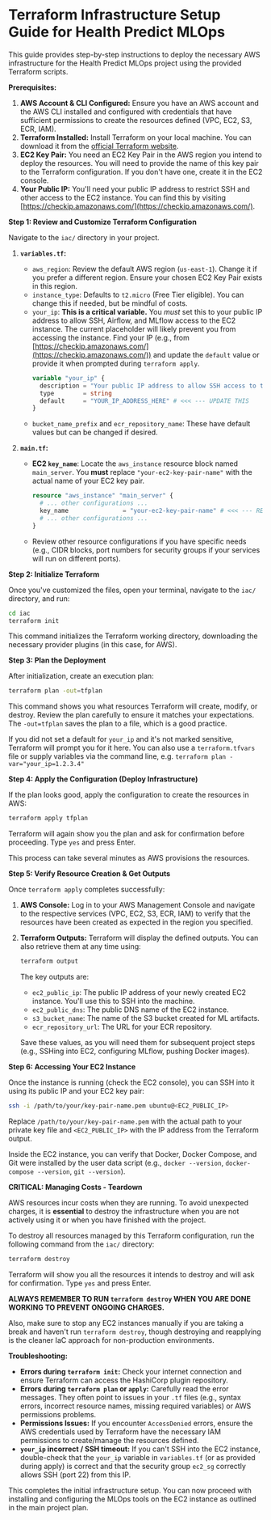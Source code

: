 # Terraform Infrastructure Setup Guide for Health Predict MLOps

This guide provides step-by-step instructions to deploy the necessary AWS infrastructure for the Health Predict MLOps project using the provided Terraform scripts.

**Prerequisites:**

1.  **AWS Account & CLI Configured:** Ensure you have an AWS account and the AWS CLI installed and configured with credentials that have sufficient permissions to create the resources defined (VPC, EC2, S3, ECR, IAM).
2.  **Terraform Installed:** Install Terraform on your local machine. You can download it from the [official Terraform website](https://www.terraform.io/downloads.html).
3.  **EC2 Key Pair:** You need an EC2 Key Pair in the AWS region you intend to deploy the resources. You will need to provide the name of this key pair to the Terraform configuration. If you don't have one, create it in the EC2 console.
4.  **Your Public IP:** You'll need your public IP address to restrict SSH and other access to the EC2 instance. You can find this by visiting [https://checkip.amazonaws.com/](https://checkip.amazonaws.com/).

**Step 1: Review and Customize Terraform Configuration**

Navigate to the `iac/` directory in your project.

1.  **`variables.tf`:**
    *   `aws_region`: Review the default AWS region (`us-east-1`). Change it if you prefer a different region. Ensure your chosen EC2 Key Pair exists in this region.
    *   `instance_type`: Defaults to `t2.micro` (Free Tier eligible). You can change this if needed, but be mindful of costs.
    *   `your_ip`: **This is a critical variable.** You *must* set this to your public IP address to allow SSH, Airflow, and MLflow access to the EC2 instance. The current placeholder will likely prevent you from accessing the instance. Find your IP (e.g., from [https://checkip.amazonaws.com/](https://checkip.amazonaws.com/)) and update the `default` value or provide it when prompted during `terraform apply`.
        ```terraform
        variable "your_ip" {
          description = "Your public IP address to allow SSH access to the EC2 instance. Get it from https://checkip.amazonaws.com/"
          type        = string
          default     = "YOUR_IP_ADDRESS_HERE" # <<< --- UPDATE THIS
        }
        ```
    *   `bucket_name_prefix` and `ecr_repository_name`: These have default values but can be changed if desired.

2.  **`main.tf`:**
    *   **EC2 `key_name`**: Locate the `aws_instance` resource block named `main_server`. You **must** replace `"your-ec2-key-pair-name"` with the actual name of your EC2 key pair.
        ```terraform
        resource "aws_instance" "main_server" {
          # ... other configurations ...
          key_name               = "your-ec2-key-pair-name" # <<< --- REPLACE THIS
          # ... other configurations ...
        }
        ```
    *   Review other resource configurations if you have specific needs (e.g., CIDR blocks, port numbers for security groups if your services will run on different ports).

**Step 2: Initialize Terraform**

Once you've customized the files, open your terminal, navigate to the `iac/` directory, and run:

```bash
cd iac
terraform init
```

This command initializes the Terraform working directory, downloading the necessary provider plugins (in this case, for AWS).

**Step 3: Plan the Deployment**

After initialization, create an execution plan:

```bash
terraform plan -out=tfplan
```

This command shows you what resources Terraform will create, modify, or destroy. Review the plan carefully to ensure it matches your expectations. The `-out=tfplan` saves the plan to a file, which is a good practice.

If you did not set a default for `your_ip` and it's not marked sensitive, Terraform will prompt you for it here. You can also use a `terraform.tfvars` file or supply variables via the command line, e.g. `terraform plan -var="your_ip=1.2.3.4"`

**Step 4: Apply the Configuration (Deploy Infrastructure)**

If the plan looks good, apply the configuration to create the resources in AWS:

```bash
terraform apply tfplan
```

Terraform will again show you the plan and ask for confirmation before proceeding. Type `yes` and press Enter.

This process can take several minutes as AWS provisions the resources.

**Step 5: Verify Resource Creation & Get Outputs**

Once `terraform apply` completes successfully:

1.  **AWS Console:** Log in to your AWS Management Console and navigate to the respective services (VPC, EC2, S3, ECR, IAM) to verify that the resources have been created as expected in the region you specified.
2.  **Terraform Outputs:** Terraform will display the defined outputs. You can also retrieve them at any time using:
    ```bash
    terraform output
    ```
    The key outputs are:
    *   `ec2_public_ip`: The public IP address of your newly created EC2 instance. You'll use this to SSH into the machine.
    *   `ec2_public_dns`: The public DNS name of the EC2 instance.
    *   `s3_bucket_name`: The name of the S3 bucket created for ML artifacts.
    *   `ecr_repository_url`: The URL for your ECR repository.

    Save these values, as you will need them for subsequent project steps (e.g., SSHing into EC2, configuring MLflow, pushing Docker images).

**Step 6: Accessing Your EC2 Instance**

Once the instance is running (check the EC2 console), you can SSH into it using its public IP and your EC2 key pair:

```bash
ssh -i /path/to/your/key-pair-name.pem ubuntu@<EC2_PUBLIC_IP>
```

Replace `/path/to/your/key-pair-name.pem` with the actual path to your private key file and `<EC2_PUBLIC_IP>` with the IP address from the Terraform output.

Inside the EC2 instance, you can verify that Docker, Docker Compose, and Git were installed by the user data script (e.g., `docker --version`, `docker-compose --version`, `git --version`).

**CRITICAL: Managing Costs - Teardown**

AWS resources incur costs when they are running. To avoid unexpected charges, it is **essential** to destroy the infrastructure when you are not actively using it or when you have finished with the project.

To destroy all resources managed by this Terraform configuration, run the following command from the `iac/` directory:

```bash
terraform destroy
```

Terraform will show you all the resources it intends to destroy and will ask for confirmation. Type `yes` and press Enter.

**ALWAYS REMEMBER TO RUN `terraform destroy` WHEN YOU ARE DONE WORKING TO PREVENT ONGOING CHARGES.**

Also, make sure to stop any EC2 instances manually if you are taking a break and haven't run `terraform destroy`, though destroying and reapplying is the cleaner IaC approach for non-production environments.

**Troubleshooting:**

*   **Errors during `terraform init`:** Check your internet connection and ensure Terraform can access the HashiCorp plugin repository.
*   **Errors during `terraform plan` or `apply`:** Carefully read the error messages. They often point to issues in your `.tf` files (e.g., syntax errors, incorrect resource names, missing required variables) or AWS permissions problems.
*   **Permissions Issues:** If you encounter `AccessDenied` errors, ensure the AWS credentials used by Terraform have the necessary IAM permissions to create/manage the resources defined.
*   **`your_ip` incorrect / SSH timeout:** If you can't SSH into the EC2 instance, double-check that the `your_ip` variable in `variables.tf` (or as provided during apply) is correct and that the security group `ec2_sg` correctly allows SSH (port 22) from this IP.

This completes the initial infrastructure setup. You can now proceed with installing and configuring the MLOps tools on the EC2 instance as outlined in the main project plan. 